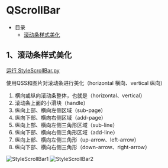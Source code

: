 # QScrollBar

- 目录
  - [滚动条样式美化](#1滚动条样式美化)

## 1、滚动条样式美化

[运行 StyleScrollBar.py](StyleScrollBar.py)

使用QSS和图片对滚动条进行美化（horizontal 横向、vertical 纵向）

1. 横向或纵向滚动条整体，也就是（horizontal、vertical）
2. 滚动条上面的小滑块（handle）
3. 纵向上部、横向左侧区域（sub-page）
4. 纵向下部、横向右侧区域（add-page）
5. 纵向上部、横向左侧三角形区域（sub-line）
6. 纵向下部、横向右侧三角形区域（add-line）
7. 纵向上部、横向左侧三角形（up-arrow、left-arrow）
8. 纵向下部、横向右侧三角形（down-arrow、right-arrow）

![StyleScrollBar1](ScreenShot/StyleScrollBar1.jpg)
![StyleScrollBar2](ScreenShot/StyleScrollBar2.jpg)
